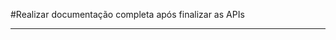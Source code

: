 #Realizar documentação completa após finalizar as APIs

------------------------------------------------------